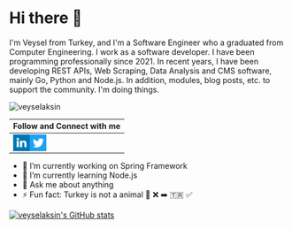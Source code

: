 # Hi there 👋
I'm Veysel from Turkey, and I'm a Software Engineer who a graduated from Computer Engineering. 
I work as a software developer. I have been programming professionally since 2021. In recent years, I have been developing REST APIs, Web Scraping, Data Analysis and CMS software, mainly Go, Python and Node.js. In addition, modules, blog posts, etc. to support the community. I'm doing things.



<p align="left"> <img src="https://komarev.com/ghpvc/?username=veyselaksin&label=Profile%20views&color=0e75b6&style=flat" alt="veyselaksin" /> </p>


|Follow and Connect with me|
|-----|
|<a href="https://www.linkedin.com/in/veyselaksin/"><img align="left" alt="Veysel's LinkedIn" width="30px" src="https://github.com/edent/SuperTinyIcons/blob/master/images/svg/linkedin.svg" /></a> <a href="https://twitter.com/veyselaksinn" target="blank"><img align="center" src="https://github.com/edent/SuperTinyIcons/blob/master/images/svg/twitter.svg" alt="veyselaksinn" width="30"/></a>


- 🔭 I’m currently working on Spring Framework
- 🌱 I’m currently learning Node.js
- 💬 Ask me about anything
- ⚡ Fun fact: Turkey is not a animal 🦃 ❌ ➡️ 🇹🇷 ✅

[![veyselaksin's GitHub stats](https://github-readme-stats.vercel.app/api?username=veyselaksin)](https://github.com/anuraghazra/github-readme-stats)



